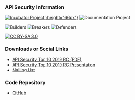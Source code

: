 ### API Security Information

[![Incubator Project][inc-proj-logo]{:height="66px"}][inc-proj]
![Documentation Project][doc-proj-logo]

![Builders][builders-logo]
![Breakers][breakers-logo]
![Defenders][defenders-logo]

[![CC BY-SA 3.0][license-logo]][license]

### Downloads or Social Links

* [API Security Top 10 2019 RC (PDF)][rc-pdf]
* [API Security Top 10 2019 RC Presentation][rc-ppt]
* [Mailing List][ml]

### Code Repository

* [GitHub][github]

[inc-proj]: #incubator-project
[inc-proj-logo]: https://raw.githubusercontent.com/OWASP/www--site-theme/master/assets/images/common/owasp_level_incubator.svg?sanitize=true
[builders-logo]: https://raw.githubusercontent.com/OWASP/www--site-theme/master/assets/images/common/owasp_builders.svg?sanitize=true
[breakers-logo]: https://raw.githubusercontent.com/OWASP/www--site-theme/master/assets/images/common/owasp_breakers.svg?sanitize=true
[defenders-logo]: https://raw.githubusercontent.com/OWASP/www--site-theme/master/assets/images/common/owasp_defenders.svg?sanitize=true
[license]: http://creativecommons.org/licenses/by-sa/3.0/
[license-logo]: https://www.owasp.org/images/8/84/Cc-button-y-sa-small.png
[doc-proj-logo]: https://raw.githubusercontent.com/OWASP/www--site-theme/master/assets/images/common/owasp_documentation_project.svg?sanitize=true
[rc-pdf]: https://github.com/OWASP/API-Security/raw/master/2019/en/dist/owasp-api-security-top-10.pdf
[rc-ppt]: https://www.owasp.org/images/5/59/API_Security_Top_10_RC.pdf
[github]: https://github.com/OWASP/API-Security
[ml]: https://groups.google.com/a/owasp.org/d/forum/api-security-project
